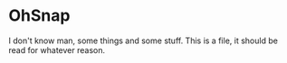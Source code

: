 # OhSnap
I don't know man, some things and some stuff.
This is a file, it should be read for whatever reason.
